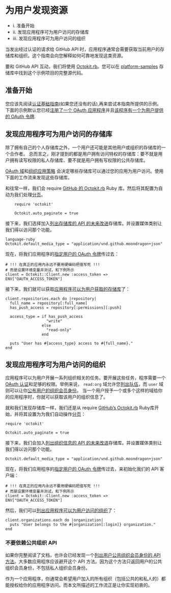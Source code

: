 # 为用户发现资源

* i.	准备开始
* ii.	发现应用程序可为用户访问的存储库
* iii.	发现应用程序可为用户访问的组织

当发出经过认证的请求给 GitHub API 时，应用程序通常会需要获取当前用户的存储库和组织。这个指南会向您解释如何可靠地发现这类资源。

要和 GitHub API 互动，我们将使用 [Octokit.rb](https://github.com/octokit/octokit.rb)。您可以在 [platform-samples](https://github.com/github/platform-samples/tree/master/api/ruby/discovering-resources-for-a-user) 存储库中找到这个示例项目的完整源代码。

## 准备开始

您应该先阅读[认证基础指南](/basics-of-authentication/)(如果您还没有的话),再来尝试本指南所提供的示例。下面的示例默认您已经[注册了一个 OAuth 应用程序](/basics-of-authentication/#registering-your-app)并且[该程序有一个为用户提供的 OAuth 令牌](/basics-of-authentication/#making-authenticated-requests).

## 发现应用程序可为用户访问的存储库

除了拥有自己的个人存储库之外，一个用户还可能是其他用户或组织的存储库的一个合作者。 总而言之，刚才提到的都是用户拥有访问特权的存储库：要不就是用户拥有读写权限的私人存储库、要不就是用户拥有写权限的公共存储库。

[OAuth 域](https://developer.github.com/v3/oauth/#scopes)和[组织应用策略](https://developer.github.com/changes/2015-01-19-an-integrators-guide-to-organization-application-policies/) 会决定哪些存储库可以通过您的应用为用户访问。使用下面的工作流来发现这些存储库。

和往常一样，我们会 require [GitHub 的 Octokit.rb](https://github.com/octokit/octokit.rb) Ruby 库。然后将其配置为自动为我们处理[分页](https://github.com/v3/#pagination)。


		require 'octokit'
		
		Octokit.auto_paginate = true

接下来，我们选择加入[列出存储库的 API 的未来改进](/v3/repos/#list-your-repositories)存储库。并设置媒体类别让我们得以访问那个功能。

	language-ruby
	Octokit.default_media_type = "application/vnd.github.moondragon+json"

现在，将我们应用程序的[指定用户的 OAuth 令牌](/guides/basics-of-authentication/#making-authenticated-requests)传过去：

	# !!! 在真正的应用内永远不要用硬编码把值写死 !!!
	# 而是设置环境变量并测试，和下例所示
	client = Octokit::Client.new :access_token => ENV["OAUTH_ACCESS_TOKEN"]

接下来，我们就可以获取[应用程序可以为用户获取的存储库](/v3/repos/#list-your-repositories)了：

	client.repositories.each do |repository|
	  full_name = repository[:full_name]
	  has_push_access = repository[:permissions][:push]
	
	  access_type = if has_push_access
	                  "write"
	                else
	                  "read-only"
	                end
	
	  puts "User has #{access_type} access to #{full_name}."
	end

## 发现应用程序可为用户访问的组织

应用程序可以为用户开展一系列组织相关的任务。要开展这些任务，程序需要一个 [OAuth 认证](/v3/oauth/#scopes)和足够的权限。举例来说， `read:org` 域允许您[列出队伍](/v3/orgs/teams/#list-teams)，而 `user` 域则可以让你[公布用户的组织会员身份](/v3/orgs/members/#publicize-a-users-membership)。 当一个用户授予一个或多个这样的域给你的应用程序时，你就可以获取该用户的组织信息了。

就和我们发现存储库一样，我们还是从 require [GitHub’s Octokit.rb](https://github.com/octokit/octokit.rb) Ruby库开始，并将其设置为为我们自动操作[分页](/v3/#pagination)： 

	require 'octokit'
	
	Octokit.auto_paginate = true

接下来，我们会加入[列出组织信息的 API 的未来改进](/v3/orgs/#list-your-organizations)存储库。并设置媒体类别让我们得以访问那个功能。 

	Octokit.default_media_type = "application/vnd.github.moondragon+json"

现在，将我们应用程序的[指定用户的 OAuth 令牌](/guides/basics-of-authentication/#making-authenticated-requests)传过去，来初始化我们的 API 客户端：

	# !!! 在真正的应用内永远不要用硬编码把值写死 !!!
	# 而是设置环境变量并测试，和下例所示
	client = Octokit::Client.new :access_token => ENV["OAUTH_ACCESS_TOKEN"]


然后，我们可以[列出应用程序可以为用户访问的组织](/v3/orgs/#list-your-organizations)了：

	client.organizations.each do |organization|
	  puts "User belongs to the #{organization[:login]} organization."
	end

### 不要依赖公共组织 API

如果你完整阅读了文档，也许会已经发现一个[列出用户公共组织会员身份的 API 方法](/v3/orgs/#list-user-organizations)。大多数应用程序应该避开这个 API 方法。因为这个方法只返回用户的公共组织会员身份，不包括私人组织会员身份。

作为一个应用程序，你通常会希望用户加入的所有组织（包括公共的和私人的）都能授权给你的应用程序访问。而本文所描述的工作流正是让你实现初衷的。